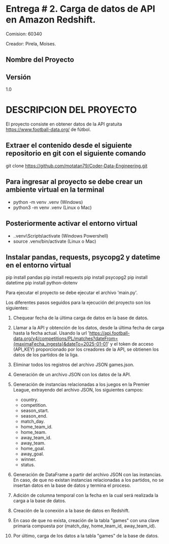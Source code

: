 # Entrega # 2. Carga de datos de API en Amazon Redshift.
Comision: 60340

Creador: Pirela, Moises.
## Nombre del Proyecto

## Versión
1.0

# DESCRIPCION DEL PROYECTO
El proyecto consiste en obtener datos de la API gratuita  https://www.football-data.org/ de fútbol.

## Extraer el contenido desde el siguiente repositorio en git con el siguiente comando
git clone https://github.com/motatan79/Coder-Data-Engineering.git

## Para ingresar al proyecto se debe crear un ambiente virtual en la terminal
- python -m venv .venv (Windows)
- python3 -m venv .venv (Linux o Mac)

## Posteriormente activar el entorno virtual
- .\.venv\Scripts\activate (Windows Powershell)
- source .venv/bin/activate (Linux o Mac)

## Instalar pandas, requests, psycopg2 y datetime en el entorno virtual
pip install pandas
pip install requests
pip install psycopg2
pip install datetime
pip install python-dotenv

Para ejecutar el proyecto se debe ejecutar el archivo 'main.py'. 

Los diferentes pasos seguidos para la ejecución del proyecto son los siguientes: 

1) Chequear fecha de la última carga de datos en la base de datos.

2) Llamar a la API y obtención de los datos, desde la última fecha de carga hasta la fecha actual. 
Usando la url 'https://api.football-data.org/v4/competitions/PL/matches?dateFrom={maximaFecha_ingesta}&dateTo=2025-01-01' y el token de acceso (API_KEY) proporcionado por los creadores de la API, se obtienen los datos de los partidos de la liga.

3) Eliminar todos los registros del archivo JSON games.json. 

4) Generación de un archivo JSON con los datos de la API. 

5) Generación de instancias relacionadas a los juegos en la Premier League, extrayendo del archivo JSON, los siguientes campos: 
    - country.
    - competition. 
    - season_start.
    - season_end.
    - match_day.
    - home_team_id.
    - home_team.
    - away_team_id.
    - away_team.
    - home_goal.
    - away_goal.
    - winner.
    - status.

6) Generación de DataFrame a partir del archivo JSON con las instancias. 
 En caso, de que no existan instancias relacionadas a los partidos, no se insertan datos en la base de datos y termina el proceso. 

7) Adición de columna temporal con la fecha en la cual será realizada la carga a la base de datos. 

8) Creación de la conexión a la base de datos en Redshift.

9) En caso de que no exista, creación de la tabla "games" con una clave primaria compuesta por (match_day, home_team_id, away_team_id).

10) Por último, carga de los datos a la tabla "games" de la base de datos.




